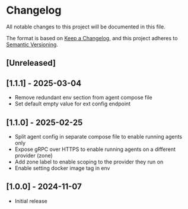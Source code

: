 # Changelog

All notable changes to this project will be documented in this file.

The format is based on [Keep a Changelog](https://keepachangelog.com/en/1.0.0/),
and this project adheres to [Semantic Versioning](https://semver.org/spec/v2.0.0.html).

## [Unreleased]

## [1.1.1] - 2025-03-04

- Remove redundant env section from agent compose file
- Set default empty value for ext config endpoint

## [1.1.0] - 2025-02-25

- Split agent config in separate compose file to enable running agents only
- Expose gRPC over HTTPS to enable running agents on a different provider (zone)
- Add zone label to enable scoping to the provider they run on
- Enable setting docker image tag in env

## [1.0.0] - 2024-11-07

- Initial release